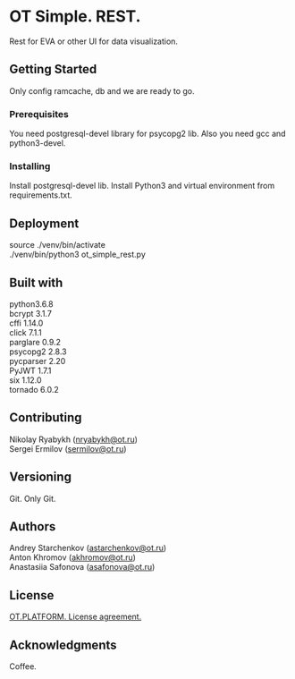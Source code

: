 # OT Simple. REST.

Rest for EVA or other UI for data visualization.

## Getting Started

Only config ramcache, db and we are ready to go. 

### Prerequisites

You need postgresql-devel library for psycopg2 lib.
Also you need gcc and python3-devel. 

### Installing

Install postgresql-devel lib.
Install Python3 and virtual environment from requirements.txt.

## Deployment

source ./venv/bin/activate  
./venv/bin/python3 ot_simple_rest.py

## Built with

python3.6.8  
bcrypt  3.1.7  
cffi  1.14.0  
click  7.1.1  
parglare  0.9.2  
psycopg2  2.8.3  
pycparser  2.20  
PyJWT  1.7.1  
six  1.12.0  
tornado  6.0.2  

## Contributing

Nikolay Ryabykh (nryabykh@ot.ru)  
Sergei Ermilov (sermilov@ot.ru)  

## Versioning

Git. Only Git.

## Authors

Andrey Starchenkov (astarchenkov@ot.ru)  
Anton Khromov (akhromov@ot.ru)  
Anastasiia Safonova (asafonova@ot.ru)  

## License

[OT.PLATFORM. License agreement.](License.md)  

## Acknowledgments

Coffee.
